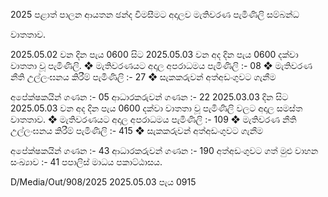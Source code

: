 2025 පළාත් පාලන ආයතන ඡන්ද විමසීමට අදාලව මැතිවරණ පැමිණිලි සම්බන්ධ

වාතතාව.

2025.05.02 වන දින පැය 0600 සිට 2025.05.03 වන අද දින පැය 0600 දක්වා වාතතා වූ පැමිණිලි. ❖ මැතිවරණයට අදාල අපරාධමය පැමිණිලි :- 08 ❖ මැතිවරණ නීති උල්ලංඝනය කිරීම් පැමිණිලි :- 27 ❖ සැකකරුවන් අත්අඩංගුවට ගැනීම

අපේක්ෂකයින් ගණන :- 05 ආධාරකරුවන් ගණන :- 22 2025.03.03 දින සිට 2025.05.03 වන අද දින පැය 0600 දක්වා වාතතා වූ පැමිණිලි වලට අදාල සමස්ත වාතතාව. ❖ මැතිවරණයට අදාල අපරාධමය පැමිණිලි :- 109 ❖ මැතිවරණ නීති උල්ලංඝනය කිරීම් පැමිණිලි :- 415 ❖ සැකකරුවන් අත්අඩංගුවට ගැනීම

අපේක්ෂකයින් ගණන :- 43 ආධාරකරුවන් ගණන :- 190 අත්අඩංගුවට ගත් මුළු වාහන සංඛ්‍යාව :- 41 පපාලිස් මාධය පකාට්ඨාසය.

D/Media/Out/908/2025 2025.05.03 පැය 0915